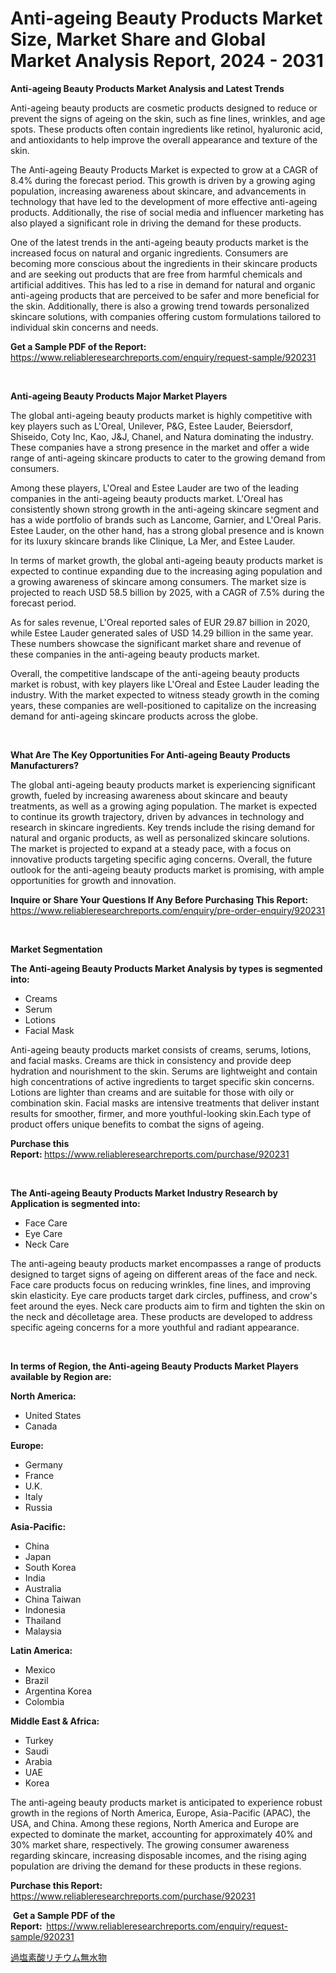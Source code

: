 <p><h1>Anti-ageing Beauty Products Market Size, Market Share and Global Market Analysis Report, 2024 - 2031</h1></p><p><strong>Anti-ageing Beauty Products Market Analysis and Latest Trends</strong></p>
<p><p>Anti-ageing beauty products are cosmetic products designed to reduce or prevent the signs of ageing on the skin, such as fine lines, wrinkles, and age spots. These products often contain ingredients like retinol, hyaluronic acid, and antioxidants to help improve the overall appearance and texture of the skin.</p><p>The Anti-ageing Beauty Products Market is expected to grow at a CAGR of 8.4% during the forecast period. This growth is driven by a growing aging population, increasing awareness about skincare, and advancements in technology that have led to the development of more effective anti-ageing products. Additionally, the rise of social media and influencer marketing has also played a significant role in driving the demand for these products.</p><p>One of the latest trends in the anti-ageing beauty products market is the increased focus on natural and organic ingredients. Consumers are becoming more conscious about the ingredients in their skincare products and are seeking out products that are free from harmful chemicals and artificial additives. This has led to a rise in demand for natural and organic anti-ageing products that are perceived to be safer and more beneficial for the skin. Additionally, there is also a growing trend towards personalized skincare solutions, with companies offering custom formulations tailored to individual skin concerns and needs.</p></p>
<p><strong>Get a Sample PDF of the Report:&nbsp;</strong> <a href="https://www.reliableresearchreports.com/enquiry/request-sample/920231">https://www.reliableresearchreports.com/enquiry/request-sample/920231</a></p>
<p>&nbsp;</p>
<p><strong>Anti-ageing Beauty Products Major Market Players</strong></p>
<p><p>The global anti-ageing beauty products market is highly competitive with key players such as L'Oreal, Unilever, P&G, Estee Lauder, Beiersdorf, Shiseido, Coty Inc, Kao, J&J, Chanel, and Natura dominating the industry. These companies have a strong presence in the market and offer a wide range of anti-ageing skincare products to cater to the growing demand from consumers.</p><p>Among these players, L'Oreal and Estee Lauder are two of the leading companies in the anti-ageing beauty products market. L'Oreal has consistently shown strong growth in the anti-ageing skincare segment and has a wide portfolio of brands such as Lancome, Garnier, and L'Oreal Paris. Estee Lauder, on the other hand, has a strong global presence and is known for its luxury skincare brands like Clinique, La Mer, and Estee Lauder.</p><p>In terms of market growth, the global anti-ageing beauty products market is expected to continue expanding due to the increasing aging population and a growing awareness of skincare among consumers. The market size is projected to reach USD 58.5 billion by 2025, with a CAGR of 7.5% during the forecast period.</p><p>As for sales revenue, L'Oreal reported sales of EUR 29.87 billion in 2020, while Estee Lauder generated sales of USD 14.29 billion in the same year. These numbers showcase the significant market share and revenue of these companies in the anti-ageing beauty products market.</p><p>Overall, the competitive landscape of the anti-ageing beauty products market is robust, with key players like L'Oreal and Estee Lauder leading the industry. With the market expected to witness steady growth in the coming years, these companies are well-positioned to capitalize on the increasing demand for anti-ageing skincare products across the globe.</p></p>
<p>&nbsp;</p>
<p><strong>What Are The Key Opportunities For Anti-ageing Beauty Products Manufacturers?</strong></p>
<p><p>The global anti-ageing beauty products market is experiencing significant growth, fueled by increasing awareness about skincare and beauty treatments, as well as a growing aging population. The market is expected to continue its growth trajectory, driven by advances in technology and research in skincare ingredients. Key trends include the rising demand for natural and organic products, as well as personalized skincare solutions. The market is projected to expand at a steady pace, with a focus on innovative products targeting specific aging concerns. Overall, the future outlook for the anti-ageing beauty products market is promising, with ample opportunities for growth and innovation.</p></p>
<p><strong>Inquire or Share Your Questions If Any Before Purchasing This Report:</strong> <a href="https://www.reliableresearchreports.com/enquiry/pre-order-enquiry/920231">https://www.reliableresearchreports.com/enquiry/pre-order-enquiry/920231</a></p>
<p>&nbsp;</p>
<p><strong>Market Segmentation</strong></p>
<p><strong>The Anti-ageing Beauty Products Market Analysis by types is segmented into:</strong></p>
<p><ul><li>Creams</li><li>Serum</li><li>Lotions</li><li>Facial Mask</li></ul></p>
<p><p>Anti-ageing beauty products market consists of creams, serums, lotions, and facial masks. Creams are thick in consistency and provide deep hydration and nourishment to the skin. Serums are lightweight and contain high concentrations of active ingredients to target specific skin concerns. Lotions are lighter than creams and are suitable for those with oily or combination skin. Facial masks are intensive treatments that deliver instant results for smoother, firmer, and more youthful-looking skin.Each type of product offers unique benefits to combat the signs of ageing.</p></p>
<p><strong>Purchase this Report:&nbsp;</strong><a href="https://www.reliableresearchreports.com/purchase/920231">https://www.reliableresearchreports.com/purchase/920231</a></p>
<p>&nbsp;</p>
<p><strong>The Anti-ageing Beauty Products Market Industry Research by Application is segmented into:</strong></p>
<p><ul><li>Face Care</li><li>Eye Care</li><li>Neck Care</li></ul></p>
<p><p>The anti-ageing beauty products market encompasses a range of products designed to target signs of ageing on different areas of the face and neck. Face care products focus on reducing wrinkles, fine lines, and improving skin elasticity. Eye care products target dark circles, puffiness, and crow's feet around the eyes. Neck care products aim to firm and tighten the skin on the neck and décolletage area. These products are developed to address specific ageing concerns for a more youthful and radiant appearance.</p></p>
<p>&nbsp;</p>
<p><strong>In terms of Region, the Anti-ageing Beauty Products Market Players available by Region are:</strong></p>
<p>
    <p> <strong> North America: </strong>
        <ul>
            <li>United States</li>
            <li>Canada</li>
        </ul>
        </p> 
    <p> <strong> Europe: </strong>
        <ul>
            <li>Germany</li>
            <li>France</li>
            <li>U.K.</li>
            <li>Italy</li>
            <li>Russia</li>
        </ul>
        </p> 
    <p> <strong> Asia-Pacific: </strong>
        <ul>
            <li>China</li>
            <li>Japan</li>
            <li>South Korea</li>
            <li>India</li>
            <li>Australia</li>
            <li>China Taiwan</li>
            <li>Indonesia</li>
            <li>Thailand</li>
            <li>Malaysia</li>
        </ul>
        </p> 
    <p> <strong> Latin America: </strong>
        <ul>
            <li>Mexico</li>
            <li>Brazil</li>
            <li>Argentina Korea</li>
            <li>Colombia</li>
        </ul>
        </p> 
    <p> <strong> Middle East & Africa: </strong>
        <ul>
            <li>Turkey</li>
            <li>Saudi</li>
            <li>Arabia</li>
            <li>UAE</li>
            <li>Korea</li>
        </ul>
    </p>
    </p>
<p><p>The anti-ageing beauty products market is anticipated to experience robust growth in the regions of North America, Europe, Asia-Pacific (APAC), the USA, and China. Among these regions, North America and Europe are expected to dominate the market, accounting for approximately 40% and 30% market share, respectively. The growing consumer awareness regarding skincare, increasing disposable incomes, and the rising aging population are driving the demand for these products in these regions.</p></p>
<p><strong>Purchase this Report: </strong><a href="https://www.reliableresearchreports.com/purchase/920231">https://www.reliableresearchreports.com/purchase/920231</a></p>
<p>&nbsp;<strong>Get a Sample PDF of the Report:&nbsp;&nbsp;</strong><a href="https://www.reliableresearchreports.com/enquiry/request-sample/920231">https://www.reliableresearchreports.com/enquiry/request-sample/920231</a></p>
<p><strong></strong></p>
<p><p><a href="https://github.com/oqxogxyvqe90775/Market-Research-Report-List-1/blob/main/92422976930.md">過塩素酸リチウム無水物</a></p></p>